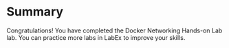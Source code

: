 # Summary

Congratulations! You have completed the Docker Networking Hands-on Lab lab. You can practice more labs in LabEx to improve your skills.
